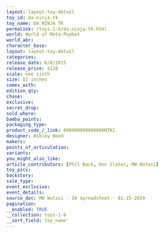 ```yaml
---
layout: layout-toy-detail 
toy_id: da-ninja-tk
toy_name: DA NINJA TK
permalink: /toys-1-6/da-ninja-tk.html
world: World of Meta-Popbot
world_abr: 
character_base: 
layout: layout-toy-detail
categories: 
release_date: 6/8/2015
release_price: $120 
scale: one sixth
size: 12 inches
comes_with: 
edition_qty: 
chase: 
exclusive: 
secret_drop: 
sold_where: 
bamba_points: 
packaging_type: 
product_code_/_link: 000000000000000NTK1
designer: Ashley Wood
makers: 
points_of_articulation: 
variants: 
you_might_also_like: 
article_contributors: [Phil Back, Don Slater, MW Wutasi]
toy_pics: 
backstory: 
sale_type: 
event_exclusive: 
event_details: 
source_doc: MW Wutasi - 3A spreadsheet - 01-15-2019
pagination: 
__enabled: TRUE
__collection: toys-1-6
__sort_field: toy_name'
---
```

